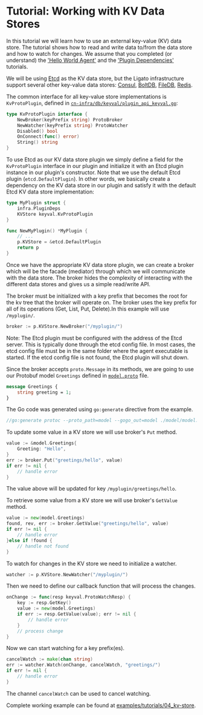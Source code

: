 # Tutorial: Working with KV Data Stores

In this tutorial we will learn how to use an external key-value (KV) data store.
The tutorial shows how to read and write data to/from the data store and how to 
watch for changes. We assume that you completed (or understand) the 
['Hello World Agent'](01_hello-world.md) and the ['Plugin Dependencies'](02_plugin-deps.md)
tutorials.

We will be using [Etcd][1] as the KV data store, but the Ligato infrastructure 
support several other key-value data stores: [Consul][2], [BoltDB][3], [FileDB][4], 
[Redis][5].

The common interface for all key-value store implementations is `KvProtoPlugin`, 
defined in [`cn-infra/db/keyval/plugin_api_keyval.go`][7]:

```go
type KvProtoPlugin interface {
	NewBroker(keyPrefix string) ProtoBroker
	NewWatcher(keyPrefix string) ProtoWatcher
	Disabled() bool
	OnConnect(func() error)
	String() string
}
```

To use Etcd as our KV data store plugin we simply define a field for the 
`KvProtoPlugin` interface in our plugin and initialize it with an Etcd plugin 
instance in our plugin's constructor. Note that we use the default Etcd plugin
(`etcd.DefaultPlugin`). In other words, we basically create a dependency on
the KV data store in our plugin and satisfy it with the default Etcd KV data
store implementation:

```go
type MyPlugin struct {
	infra.PluginDeps
	KVStore keyval.KvProtoPlugin
}

func NewMyPlugin() *MyPlugin {
	// ...
	p.KVStore = &etcd.DefaultPlugin
	return p
}
```

Once we have the appropriate KV data store plugin, we can create a broker which
will be the facade (mediator) through which we will communicate with the data 
store. The broker hides the complexity of interacting with the different data 
stores and gives us a simple read/write API. 

The broker must be initialized with a key prefix that becomes the root for the
kv tree that the broker will operate on. The broker uses the key prefix for all
of  its operations (Get, List, Put, Delete).In this example will use `/myplugin/`.

```go
broker := p.KVStore.NewBroker("/myplugin/")
```

Note: The Etcd plugin must be configured with the address of the Etcd server. This
is typically done through the etcd config file. In most cases, the etcd config 
file must be in the same folder where the agent executable is started. If the etcd
config file is not found, the Etcd plugin will shut down.

Since the broker accepts `proto.Message` in its methods, we are going to use
our Protobuf model `Greetings` defined in [`model.proto`][6] file.

```proto
message Greetings {
    string greeting = 1;
}
```

The Go code was generated using `go:generate` directive from the example.

```go
//go:generate protoc --proto_path=model --gogo_out=model ./model/model.proto
```

To update some value in a KV store we will use broker's `Put` method.

```go
value := &model.Greetings{
	Greeting: "Hello",
}
err := broker.Put("greetings/hello", value)
if err != nil {
	// handle error
}
```

The value above will be updated for key `/myplugin/greetings/hello`.

To retrieve some value from a KV store we will use broker's `GetValue` method.

```go
value := new(model.Greetings)
found, rev, err := broker.GetValue("greetings/hello", value)
if err != nil {
	// handle error
}else if !found {
	// handle not found
}
```

To watch for changes in the KV store we need to initialize a watcher.

```go
watcher := p.KVStore.NewWatcher("/myplugin/")
```

Then we need to define our callback function that will process the changes.

```go
onChange := func(resp keyval.ProtoWatchResp) {
	key := resp.GetKey()
	value := new(model.Greetings)
	if err := resp.GetValue(value); err != nil {
		// handle error
	}
	// process change
}
```

Now we can start watching for a key prefix(es).

```go
cancelWatch := make(chan string)
err := watcher.Watch(onChange, cancelWatch, "greetings/")
if err != nil {
	// handle error
}
```

The channel `cancelWatch` can be used to cancel watching.

Complete working example can be found at [examples/tutorials/04_kv-store](https://github.com/ligato/cn-infra/blob/master/examples/tutorials/04_kv-store).

[1]: https://github.com/ligato/cn-infra/tree/master/db/keyval/etcd
[2]: https://github.com/ligato/cn-infra/tree/master/db/keyval/consul
[3]: https://github.com/ligato/cn-infra/tree/master/db/keyval/bolt
[4]: https://github.com/ligato/cn-infra/tree/master/db/keyval/filedb
[5]: https://github.com/ligato/cn-infra/tree/master/db/keyval/redis
[6]: /examples/tutorials/04_kv-store/model/model.proto
[7]: https://github.com/ligato/cn-infra/blob/master/db/keyval/plugin_api_keyval.go

